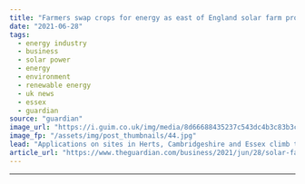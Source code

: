 ```yaml
---
title: "Farmers swap crops for energy as east of England solar farm proposals double"
date: "2021-06-28"
tags: 
  - energy industry
  - business
  - solar power
  - energy
  - environment
  - renewable energy
  - uk news
  - essex
  - guardian
source: "guardian"
image_url: "https://i.guim.co.uk/img/media/8d66688435237c543dc4b3c83b3c9fba106e54a9/837_316_4149_2490/master/4149.jpg?width=460&quality=85&auto=format&fit=max&s=e13cb8f6a93ad4e487986810e17a3309"
image_fp: "/assets/img/post_thumbnails/44.jpg"
lead: "Applications on sites in Herts, Cambridgeshire and Essex climb to 840 megawatts in last five monthsThe number of new solar farms planned for the east of England has more than doubled in recent months as farmers decide to swap crops for clean energy.N..."
article_url: "https://www.theguardian.com/business/2021/jun/28/solar-farm-proposals-for-east-of-england-more-than-double"
---
```


---
